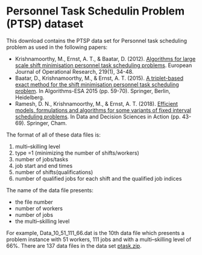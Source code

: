 # Personnel Task Schedulin Problem (PTSP) dataset
This download contains the PTSP data set for Personnel task scheduling problem as used in the following papers:
* Krishnamoorthy, M., Ernst, A. T., & Baatar, D. (2012). [Algorithms for large scale shift minimisation personnel task scheduling problems](https://www.sciencedirect.com/science/article/pii/S0377221711010435). European Journal of Operational Research, 219(1), 34-48.
* Baatar, D., Krishnamoorthy, M., & Ernst, A. T. (2015). [A triplet-based exact method for the shift minimisation personnel task scheduling problem](https://link.springer.com/chapter/10.1007/978-3-662-48350-3_6). In Algorithms-ESA 2015 (pp. 59-70). Springer, Berlin, Heidelberg.
* Ramesh, D. N., Krishnamoorthy, M., & Ernst, A. T. (2018). [Efficient models, formulations and algorithms for some variants of fixed interval scheduling problems](https://link.springer.com/chapter/10.1007/978-3-319-55914-8_4). In Data and Decision Sciences in Action (pp. 43-69). Springer, Cham.
 
 
The format of all of these data files is:

1.   multi–skilling level
2.   type =1 (minimizing the number of shifts/workers)
3.   number of jobs/tasks
4.   job start and end times
5.   number of shifts(qualifications)
6.    number of qualified jobs for each shift and the qualified job indices

The name of the data file presents:

*    the file number
*   number of workers
*   number of jobs
*   the multi–skilling level

For example, Data_10_51_111_66.dat is the 10th data file which presents a problem instance with 51 workers, 111 jobs and with a multi–skilling level of 66%.
There are 137 data files in the data set [ptask.zip](data/ptask.zip).
 
